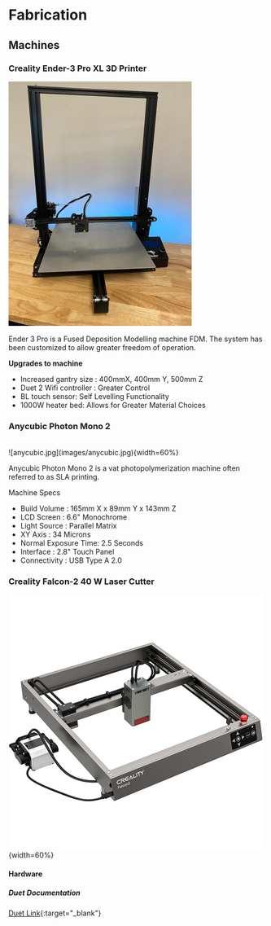 

# Fabrication


## Machines
### Creality Ender-3 Pro XL 3D Printer <br/>

![ender-pro.webp](images/ender-pro.webp) 
<br/>

Ender 3 Pro is a Fused Deposition Modelling machine FDM. The system has been customized to allow greater freedom of operation. 

**Upgrades to machine**<br/>

* Increased gantry size : 400mmX, 400mm Y, 500mm Z<br/> 
* Duet 2 Wifi controller : Greater Control  <br/> 
* BL touch sensor: Self Levelling Functionality<br/> 
* 1000W heater bed: Allows for Greater Material Choices <br/> 

### Anycubic Photon Mono 2
<br/>
![anycubic.jpg](images/anycubic.jpg){width=60%}  

Anycubic Photon Mono 2 is a vat photopolymerization machine often referred to as SLA printing. 

Machine Specs<br/>

* Build Volume : 165mm X x 89mm Y x 143mm Z<br/> 
* LCD Screen : 6.6" Monochrome  <br/> 
* Light Source : Parallel Matrix<br/> 
* XY Axis : 34 Microns <br/> 
* Normal Exposure Time: 2.5 Seconds<br/>
* Interface : 2.8" Touch Panel
* Connectivity : USB Type A 2.0



### Creality Falcon-2 40 W Laser Cutter

![falcon-2.jpg](images/falcon-2.jpg){width=60%} 
<br/>

#### Hardware

##### Duet Documentation 

[Duet Link](https://docs.duet3d.com/Duet3D_hardware/Duet_2_family/Duet_2_WiFi_Ethernet_Hardware_Overview){:target="_blank"}<br/>






